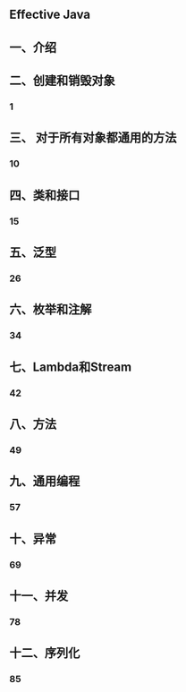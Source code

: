 Effective Java
-----

## 一、介绍



## 二、创建和销毁对象

### 1



## 三、 对于所有对象都通用的方法

### 10



## 四、类和接口

### 15



## 五、泛型

### 26



## 六、枚举和注解

### 34



## 七、Lambda和Stream

### 42



## 八、方法

### 49



## 九、通用编程

### 57



## 十、异常

### 69



## 十一、并发

### 78



## 十二、序列化

### 85